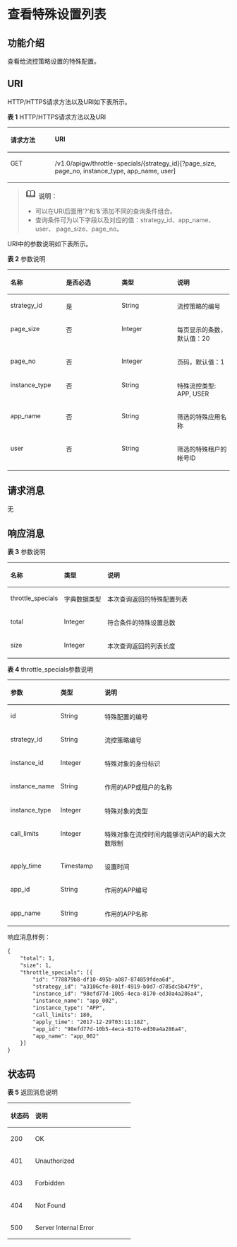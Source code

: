 # 查看特殊设置列表<a name="ZH-CN_TOPIC_0000001081976125"></a>

## 功能介绍<a name="zh-cn_topic_0118922273_section53699803"></a>

查看给流控策略设置的特殊配置。

## URI<a name="zh-cn_topic_0118922273_section13536187"></a>

HTTP/HTTPS请求方法以及URI如下表所示。

**表 1**  HTTP/HTTPS请求方法以及URI

<a name="zh-cn_topic_0118922273_table40932678"></a>
<table><thead align="left"><tr id="zh-cn_topic_0118922273_row32630007"><th class="cellrowborder" valign="top" width="20%" id="mcps1.2.3.1.1"><p id="zh-cn_topic_0118922273_p25784877"><a name="zh-cn_topic_0118922273_p25784877"></a><a name="zh-cn_topic_0118922273_p25784877"></a>请求方法</p>
</th>
<th class="cellrowborder" valign="top" width="80%" id="mcps1.2.3.1.2"><p id="zh-cn_topic_0118922273_p8200292"><a name="zh-cn_topic_0118922273_p8200292"></a><a name="zh-cn_topic_0118922273_p8200292"></a>URI</p>
</th>
</tr>
</thead>
<tbody><tr id="zh-cn_topic_0118922273_row60243907"><td class="cellrowborder" valign="top" width="20%" headers="mcps1.2.3.1.1 "><p id="zh-cn_topic_0118922273_p47918323"><a name="zh-cn_topic_0118922273_p47918323"></a><a name="zh-cn_topic_0118922273_p47918323"></a>GET</p>
</td>
<td class="cellrowborder" valign="top" width="80%" headers="mcps1.2.3.1.2 "><p id="zh-cn_topic_0118922273_p56178972"><a name="zh-cn_topic_0118922273_p56178972"></a><a name="zh-cn_topic_0118922273_p56178972"></a>/v1.0/apigw/throttle-specials/{strategy_id}[?page_size, page_no, instance_type, app_name, user]</p>
</td>
</tr>
</tbody>
</table>

>![](public_sys-resources/icon-note.gif) **说明：** 
>-   可以在URI后面用‘?’和‘&’添加不同的查询条件组合。
>-   查询条件可为以下字段以及对应的值：strategy\_id、app\_name、user、 page\_size、page\_no。

URI中的参数说明如下表所示。

**表 2**  参数说明

<a name="zh-cn_topic_0118922273_table53867817"></a>
<table><thead align="left"><tr id="zh-cn_topic_0118922273_row12559801"><th class="cellrowborder" valign="top" width="25%" id="mcps1.2.5.1.1"><p id="zh-cn_topic_0118922273_p10710956"><a name="zh-cn_topic_0118922273_p10710956"></a><a name="zh-cn_topic_0118922273_p10710956"></a>名称</p>
</th>
<th class="cellrowborder" valign="top" width="25%" id="mcps1.2.5.1.2"><p id="zh-cn_topic_0118922273_p62281116"><a name="zh-cn_topic_0118922273_p62281116"></a><a name="zh-cn_topic_0118922273_p62281116"></a>是否必选</p>
</th>
<th class="cellrowborder" valign="top" width="25%" id="mcps1.2.5.1.3"><p id="zh-cn_topic_0118922273_p11605616"><a name="zh-cn_topic_0118922273_p11605616"></a><a name="zh-cn_topic_0118922273_p11605616"></a>类型</p>
</th>
<th class="cellrowborder" valign="top" width="25%" id="mcps1.2.5.1.4"><p id="zh-cn_topic_0118922273_p530833"><a name="zh-cn_topic_0118922273_p530833"></a><a name="zh-cn_topic_0118922273_p530833"></a>说明</p>
</th>
</tr>
</thead>
<tbody><tr id="zh-cn_topic_0118922273_row42997478"><td class="cellrowborder" valign="top" width="25%" headers="mcps1.2.5.1.1 "><p id="zh-cn_topic_0118922273_p60243671"><a name="zh-cn_topic_0118922273_p60243671"></a><a name="zh-cn_topic_0118922273_p60243671"></a>strategy_id</p>
</td>
<td class="cellrowborder" valign="top" width="25%" headers="mcps1.2.5.1.2 "><p id="zh-cn_topic_0118922273_p47899214"><a name="zh-cn_topic_0118922273_p47899214"></a><a name="zh-cn_topic_0118922273_p47899214"></a>是</p>
</td>
<td class="cellrowborder" valign="top" width="25%" headers="mcps1.2.5.1.3 "><p id="zh-cn_topic_0118922273_p54631088"><a name="zh-cn_topic_0118922273_p54631088"></a><a name="zh-cn_topic_0118922273_p54631088"></a>String</p>
</td>
<td class="cellrowborder" valign="top" width="25%" headers="mcps1.2.5.1.4 "><p id="zh-cn_topic_0118922273_p63042023"><a name="zh-cn_topic_0118922273_p63042023"></a><a name="zh-cn_topic_0118922273_p63042023"></a>流控策略的编号</p>
</td>
</tr>
<tr id="zh-cn_topic_0118922273_row30507302"><td class="cellrowborder" valign="top" width="25%" headers="mcps1.2.5.1.1 "><p id="zh-cn_topic_0118922273_p55172407"><a name="zh-cn_topic_0118922273_p55172407"></a><a name="zh-cn_topic_0118922273_p55172407"></a>page_size</p>
</td>
<td class="cellrowborder" valign="top" width="25%" headers="mcps1.2.5.1.2 "><p id="zh-cn_topic_0118922273_p39779984"><a name="zh-cn_topic_0118922273_p39779984"></a><a name="zh-cn_topic_0118922273_p39779984"></a>否</p>
</td>
<td class="cellrowborder" valign="top" width="25%" headers="mcps1.2.5.1.3 "><p id="zh-cn_topic_0118922273_p953306"><a name="zh-cn_topic_0118922273_p953306"></a><a name="zh-cn_topic_0118922273_p953306"></a>Integer</p>
</td>
<td class="cellrowborder" valign="top" width="25%" headers="mcps1.2.5.1.4 "><p id="zh-cn_topic_0118922273_p10108989"><a name="zh-cn_topic_0118922273_p10108989"></a><a name="zh-cn_topic_0118922273_p10108989"></a>每页显示的条数，默认值：20</p>
</td>
</tr>
<tr id="zh-cn_topic_0118922273_row23872039"><td class="cellrowborder" valign="top" width="25%" headers="mcps1.2.5.1.1 "><p id="zh-cn_topic_0118922273_p54586977"><a name="zh-cn_topic_0118922273_p54586977"></a><a name="zh-cn_topic_0118922273_p54586977"></a>page_no</p>
</td>
<td class="cellrowborder" valign="top" width="25%" headers="mcps1.2.5.1.2 "><p id="zh-cn_topic_0118922273_p59468999"><a name="zh-cn_topic_0118922273_p59468999"></a><a name="zh-cn_topic_0118922273_p59468999"></a>否</p>
</td>
<td class="cellrowborder" valign="top" width="25%" headers="mcps1.2.5.1.3 "><p id="zh-cn_topic_0118922273_p52259651"><a name="zh-cn_topic_0118922273_p52259651"></a><a name="zh-cn_topic_0118922273_p52259651"></a>Integer</p>
</td>
<td class="cellrowborder" valign="top" width="25%" headers="mcps1.2.5.1.4 "><p id="zh-cn_topic_0118922273_p5173306"><a name="zh-cn_topic_0118922273_p5173306"></a><a name="zh-cn_topic_0118922273_p5173306"></a>页码，默认值：1</p>
</td>
</tr>
<tr id="zh-cn_topic_0118922273_row15125101515175"><td class="cellrowborder" valign="top" width="25%" headers="mcps1.2.5.1.1 "><p id="zh-cn_topic_0118922273_p212531571712"><a name="zh-cn_topic_0118922273_p212531571712"></a><a name="zh-cn_topic_0118922273_p212531571712"></a>instance_type</p>
</td>
<td class="cellrowborder" valign="top" width="25%" headers="mcps1.2.5.1.2 "><p id="zh-cn_topic_0118922273_p6125131521715"><a name="zh-cn_topic_0118922273_p6125131521715"></a><a name="zh-cn_topic_0118922273_p6125131521715"></a>否</p>
</td>
<td class="cellrowborder" valign="top" width="25%" headers="mcps1.2.5.1.3 "><p id="zh-cn_topic_0118922273_p16125915191714"><a name="zh-cn_topic_0118922273_p16125915191714"></a><a name="zh-cn_topic_0118922273_p16125915191714"></a>String</p>
</td>
<td class="cellrowborder" valign="top" width="25%" headers="mcps1.2.5.1.4 "><p id="zh-cn_topic_0118922273_p101250157175"><a name="zh-cn_topic_0118922273_p101250157175"></a><a name="zh-cn_topic_0118922273_p101250157175"></a>特殊流控类型:  APP, USER</p>
</td>
</tr>
<tr id="zh-cn_topic_0118922273_row410983481718"><td class="cellrowborder" valign="top" width="25%" headers="mcps1.2.5.1.1 "><p id="zh-cn_topic_0118922273_p181091834121710"><a name="zh-cn_topic_0118922273_p181091834121710"></a><a name="zh-cn_topic_0118922273_p181091834121710"></a>app_name</p>
</td>
<td class="cellrowborder" valign="top" width="25%" headers="mcps1.2.5.1.2 "><p id="zh-cn_topic_0118922273_p12109133417175"><a name="zh-cn_topic_0118922273_p12109133417175"></a><a name="zh-cn_topic_0118922273_p12109133417175"></a>否</p>
</td>
<td class="cellrowborder" valign="top" width="25%" headers="mcps1.2.5.1.3 "><p id="zh-cn_topic_0118922273_p6109163471713"><a name="zh-cn_topic_0118922273_p6109163471713"></a><a name="zh-cn_topic_0118922273_p6109163471713"></a>String</p>
</td>
<td class="cellrowborder" valign="top" width="25%" headers="mcps1.2.5.1.4 "><p id="zh-cn_topic_0118922273_p1210933412175"><a name="zh-cn_topic_0118922273_p1210933412175"></a><a name="zh-cn_topic_0118922273_p1210933412175"></a>筛选的特殊应用名称</p>
</td>
</tr>
<tr id="zh-cn_topic_0118922273_row1243343015612"><td class="cellrowborder" valign="top" width="25%" headers="mcps1.2.5.1.1 "><p id="zh-cn_topic_0118922273_p343313303568"><a name="zh-cn_topic_0118922273_p343313303568"></a><a name="zh-cn_topic_0118922273_p343313303568"></a>user</p>
</td>
<td class="cellrowborder" valign="top" width="25%" headers="mcps1.2.5.1.2 "><p id="zh-cn_topic_0118922273_p2433103011567"><a name="zh-cn_topic_0118922273_p2433103011567"></a><a name="zh-cn_topic_0118922273_p2433103011567"></a>否</p>
</td>
<td class="cellrowborder" valign="top" width="25%" headers="mcps1.2.5.1.3 "><p id="zh-cn_topic_0118922273_p1243319307563"><a name="zh-cn_topic_0118922273_p1243319307563"></a><a name="zh-cn_topic_0118922273_p1243319307563"></a>String</p>
</td>
<td class="cellrowborder" valign="top" width="25%" headers="mcps1.2.5.1.4 "><p id="zh-cn_topic_0118922273_p1743383018563"><a name="zh-cn_topic_0118922273_p1743383018563"></a><a name="zh-cn_topic_0118922273_p1743383018563"></a>筛选的特殊租户的帐号ID</p>
</td>
</tr>
</tbody>
</table>

## 请求消息<a name="zh-cn_topic_0118922273_section54716821"></a>

无

## 响应消息<a name="zh-cn_topic_0118922273_section2877544"></a>

**表 3**  参数说明

<a name="zh-cn_topic_0118922273_table25878126"></a>
<table><thead align="left"><tr id="zh-cn_topic_0118922273_row28160051"><th class="cellrowborder" valign="top" width="20%" id="mcps1.2.4.1.1"><p id="zh-cn_topic_0118922273_p66371643"><a name="zh-cn_topic_0118922273_p66371643"></a><a name="zh-cn_topic_0118922273_p66371643"></a>名称</p>
</th>
<th class="cellrowborder" valign="top" width="20%" id="mcps1.2.4.1.2"><p id="zh-cn_topic_0118922273_p7393979"><a name="zh-cn_topic_0118922273_p7393979"></a><a name="zh-cn_topic_0118922273_p7393979"></a>类型</p>
</th>
<th class="cellrowborder" valign="top" width="60%" id="mcps1.2.4.1.3"><p id="zh-cn_topic_0118922273_p62041436"><a name="zh-cn_topic_0118922273_p62041436"></a><a name="zh-cn_topic_0118922273_p62041436"></a>说明</p>
</th>
</tr>
</thead>
<tbody><tr id="zh-cn_topic_0118922273_row59300421"><td class="cellrowborder" valign="top" width="20%" headers="mcps1.2.4.1.1 "><p id="zh-cn_topic_0118922273_p38604831"><a name="zh-cn_topic_0118922273_p38604831"></a><a name="zh-cn_topic_0118922273_p38604831"></a>throttle_specials</p>
</td>
<td class="cellrowborder" valign="top" width="20%" headers="mcps1.2.4.1.2 "><p id="zh-cn_topic_0118922273_p39983634"><a name="zh-cn_topic_0118922273_p39983634"></a><a name="zh-cn_topic_0118922273_p39983634"></a>字典数据类型</p>
</td>
<td class="cellrowborder" valign="top" width="60%" headers="mcps1.2.4.1.3 "><p id="zh-cn_topic_0118922273_p17448901"><a name="zh-cn_topic_0118922273_p17448901"></a><a name="zh-cn_topic_0118922273_p17448901"></a>本次查询返回的特殊配置列表</p>
</td>
</tr>
<tr id="zh-cn_topic_0118922273_row22822382"><td class="cellrowborder" valign="top" width="20%" headers="mcps1.2.4.1.1 "><p id="zh-cn_topic_0118922273_p36673636"><a name="zh-cn_topic_0118922273_p36673636"></a><a name="zh-cn_topic_0118922273_p36673636"></a>total</p>
</td>
<td class="cellrowborder" valign="top" width="20%" headers="mcps1.2.4.1.2 "><p id="zh-cn_topic_0118922273_p17774576"><a name="zh-cn_topic_0118922273_p17774576"></a><a name="zh-cn_topic_0118922273_p17774576"></a>Integer</p>
</td>
<td class="cellrowborder" valign="top" width="60%" headers="mcps1.2.4.1.3 "><p id="zh-cn_topic_0118922273_p30454519"><a name="zh-cn_topic_0118922273_p30454519"></a><a name="zh-cn_topic_0118922273_p30454519"></a>符合条件的特殊设置总数</p>
</td>
</tr>
<tr id="zh-cn_topic_0118922273_row5655221"><td class="cellrowborder" valign="top" width="20%" headers="mcps1.2.4.1.1 "><p id="zh-cn_topic_0118922273_p55419779"><a name="zh-cn_topic_0118922273_p55419779"></a><a name="zh-cn_topic_0118922273_p55419779"></a>size</p>
</td>
<td class="cellrowborder" valign="top" width="20%" headers="mcps1.2.4.1.2 "><p id="zh-cn_topic_0118922273_p59817089"><a name="zh-cn_topic_0118922273_p59817089"></a><a name="zh-cn_topic_0118922273_p59817089"></a>Integer</p>
</td>
<td class="cellrowborder" valign="top" width="60%" headers="mcps1.2.4.1.3 "><p id="zh-cn_topic_0118922273_p13346007"><a name="zh-cn_topic_0118922273_p13346007"></a><a name="zh-cn_topic_0118922273_p13346007"></a>本次查询返回的列表长度</p>
</td>
</tr>
</tbody>
</table>

**表 4**  throttle\_specials参数说明

<a name="zh-cn_topic_0118922273_table53005203"></a>
<table><thead align="left"><tr id="zh-cn_topic_0118922273_row55893062"><th class="cellrowborder" valign="top" width="20%" id="mcps1.2.4.1.1"><p id="zh-cn_topic_0118922273_p31044143"><a name="zh-cn_topic_0118922273_p31044143"></a><a name="zh-cn_topic_0118922273_p31044143"></a>参数</p>
</th>
<th class="cellrowborder" valign="top" width="20%" id="mcps1.2.4.1.2"><p id="zh-cn_topic_0118922273_p31547616"><a name="zh-cn_topic_0118922273_p31547616"></a><a name="zh-cn_topic_0118922273_p31547616"></a>类型</p>
</th>
<th class="cellrowborder" valign="top" width="60%" id="mcps1.2.4.1.3"><p id="zh-cn_topic_0118922273_p5220098"><a name="zh-cn_topic_0118922273_p5220098"></a><a name="zh-cn_topic_0118922273_p5220098"></a>说明</p>
</th>
</tr>
</thead>
<tbody><tr id="zh-cn_topic_0118922273_row20174780"><td class="cellrowborder" valign="top" width="20%" headers="mcps1.2.4.1.1 "><p id="zh-cn_topic_0118922273_p23544503"><a name="zh-cn_topic_0118922273_p23544503"></a><a name="zh-cn_topic_0118922273_p23544503"></a>id</p>
</td>
<td class="cellrowborder" valign="top" width="20%" headers="mcps1.2.4.1.2 "><p id="zh-cn_topic_0118922273_p28056603"><a name="zh-cn_topic_0118922273_p28056603"></a><a name="zh-cn_topic_0118922273_p28056603"></a>String</p>
</td>
<td class="cellrowborder" valign="top" width="60%" headers="mcps1.2.4.1.3 "><p id="zh-cn_topic_0118922273_p57992334"><a name="zh-cn_topic_0118922273_p57992334"></a><a name="zh-cn_topic_0118922273_p57992334"></a>特殊配置的编号</p>
</td>
</tr>
<tr id="zh-cn_topic_0118922273_row52168966"><td class="cellrowborder" valign="top" width="20%" headers="mcps1.2.4.1.1 "><p id="zh-cn_topic_0118922273_p64936726"><a name="zh-cn_topic_0118922273_p64936726"></a><a name="zh-cn_topic_0118922273_p64936726"></a>strategy_id</p>
</td>
<td class="cellrowborder" valign="top" width="20%" headers="mcps1.2.4.1.2 "><p id="zh-cn_topic_0118922273_p25383434"><a name="zh-cn_topic_0118922273_p25383434"></a><a name="zh-cn_topic_0118922273_p25383434"></a>String</p>
</td>
<td class="cellrowborder" valign="top" width="60%" headers="mcps1.2.4.1.3 "><p id="zh-cn_topic_0118922273_p42792267"><a name="zh-cn_topic_0118922273_p42792267"></a><a name="zh-cn_topic_0118922273_p42792267"></a>流控策略编号</p>
</td>
</tr>
<tr id="zh-cn_topic_0118922273_row49586083"><td class="cellrowborder" valign="top" width="20%" headers="mcps1.2.4.1.1 "><p id="zh-cn_topic_0118922273_p57049793"><a name="zh-cn_topic_0118922273_p57049793"></a><a name="zh-cn_topic_0118922273_p57049793"></a>instance_id</p>
</td>
<td class="cellrowborder" valign="top" width="20%" headers="mcps1.2.4.1.2 "><p id="zh-cn_topic_0118922273_p57630560"><a name="zh-cn_topic_0118922273_p57630560"></a><a name="zh-cn_topic_0118922273_p57630560"></a>Integer</p>
</td>
<td class="cellrowborder" valign="top" width="60%" headers="mcps1.2.4.1.3 "><p id="zh-cn_topic_0118922273_p37563816"><a name="zh-cn_topic_0118922273_p37563816"></a><a name="zh-cn_topic_0118922273_p37563816"></a>特殊对象的身份标识</p>
</td>
</tr>
<tr id="zh-cn_topic_0118922273_row768118995716"><td class="cellrowborder" valign="top" width="20%" headers="mcps1.2.4.1.1 "><p id="zh-cn_topic_0118922273_p28677105577"><a name="zh-cn_topic_0118922273_p28677105577"></a><a name="zh-cn_topic_0118922273_p28677105577"></a>instance_name</p>
</td>
<td class="cellrowborder" valign="top" width="20%" headers="mcps1.2.4.1.2 "><p id="zh-cn_topic_0118922273_p88691010165715"><a name="zh-cn_topic_0118922273_p88691010165715"></a><a name="zh-cn_topic_0118922273_p88691010165715"></a>String</p>
</td>
<td class="cellrowborder" valign="top" width="60%" headers="mcps1.2.4.1.3 "><p id="zh-cn_topic_0118922273_p16872191085717"><a name="zh-cn_topic_0118922273_p16872191085717"></a><a name="zh-cn_topic_0118922273_p16872191085717"></a>作用的APP或租户的名称</p>
</td>
</tr>
<tr id="zh-cn_topic_0118922273_row2530026"><td class="cellrowborder" valign="top" width="20%" headers="mcps1.2.4.1.1 "><p id="zh-cn_topic_0118922273_p3605569"><a name="zh-cn_topic_0118922273_p3605569"></a><a name="zh-cn_topic_0118922273_p3605569"></a>instance_type</p>
</td>
<td class="cellrowborder" valign="top" width="20%" headers="mcps1.2.4.1.2 "><p id="zh-cn_topic_0118922273_p23615701"><a name="zh-cn_topic_0118922273_p23615701"></a><a name="zh-cn_topic_0118922273_p23615701"></a>Integer</p>
</td>
<td class="cellrowborder" valign="top" width="60%" headers="mcps1.2.4.1.3 "><p id="zh-cn_topic_0118922273_p33823629"><a name="zh-cn_topic_0118922273_p33823629"></a><a name="zh-cn_topic_0118922273_p33823629"></a>特殊对象的类型</p>
</td>
</tr>
<tr id="zh-cn_topic_0118922273_row35977210"><td class="cellrowborder" valign="top" width="20%" headers="mcps1.2.4.1.1 "><p id="zh-cn_topic_0118922273_p28472932"><a name="zh-cn_topic_0118922273_p28472932"></a><a name="zh-cn_topic_0118922273_p28472932"></a>call_limits</p>
</td>
<td class="cellrowborder" valign="top" width="20%" headers="mcps1.2.4.1.2 "><p id="zh-cn_topic_0118922273_p24606183"><a name="zh-cn_topic_0118922273_p24606183"></a><a name="zh-cn_topic_0118922273_p24606183"></a>Integer</p>
</td>
<td class="cellrowborder" valign="top" width="60%" headers="mcps1.2.4.1.3 "><p id="zh-cn_topic_0118922273_p46943786"><a name="zh-cn_topic_0118922273_p46943786"></a><a name="zh-cn_topic_0118922273_p46943786"></a>特殊对象在流控时间内能够访问API的最大次数限制</p>
</td>
</tr>
<tr id="zh-cn_topic_0118922273_row19840891"><td class="cellrowborder" valign="top" width="20%" headers="mcps1.2.4.1.1 "><p id="zh-cn_topic_0118922273_p63608321"><a name="zh-cn_topic_0118922273_p63608321"></a><a name="zh-cn_topic_0118922273_p63608321"></a>apply_time</p>
</td>
<td class="cellrowborder" valign="top" width="20%" headers="mcps1.2.4.1.2 "><p id="zh-cn_topic_0118922273_p52000413"><a name="zh-cn_topic_0118922273_p52000413"></a><a name="zh-cn_topic_0118922273_p52000413"></a>Timestamp</p>
</td>
<td class="cellrowborder" valign="top" width="60%" headers="mcps1.2.4.1.3 "><p id="zh-cn_topic_0118922273_p51283892"><a name="zh-cn_topic_0118922273_p51283892"></a><a name="zh-cn_topic_0118922273_p51283892"></a>设置时间</p>
</td>
</tr>
<tr id="zh-cn_topic_0118922273_row17977161825718"><td class="cellrowborder" valign="top" width="20%" headers="mcps1.2.4.1.1 "><p id="zh-cn_topic_0118922273_p166372135718"><a name="zh-cn_topic_0118922273_p166372135718"></a><a name="zh-cn_topic_0118922273_p166372135718"></a>app_id</p>
</td>
<td class="cellrowborder" valign="top" width="20%" headers="mcps1.2.4.1.2 "><p id="zh-cn_topic_0118922273_p865122175719"><a name="zh-cn_topic_0118922273_p865122175719"></a><a name="zh-cn_topic_0118922273_p865122175719"></a>String</p>
</td>
<td class="cellrowborder" valign="top" width="60%" headers="mcps1.2.4.1.3 "><p id="zh-cn_topic_0118922273_p266192165714"><a name="zh-cn_topic_0118922273_p266192165714"></a><a name="zh-cn_topic_0118922273_p266192165714"></a>作用的APP编号</p>
</td>
</tr>
<tr id="zh-cn_topic_0118922273_row58901850"><td class="cellrowborder" valign="top" width="20%" headers="mcps1.2.4.1.1 "><p id="zh-cn_topic_0118922273_p6320568"><a name="zh-cn_topic_0118922273_p6320568"></a><a name="zh-cn_topic_0118922273_p6320568"></a>app_name</p>
</td>
<td class="cellrowborder" valign="top" width="20%" headers="mcps1.2.4.1.2 "><p id="zh-cn_topic_0118922273_p42203974"><a name="zh-cn_topic_0118922273_p42203974"></a><a name="zh-cn_topic_0118922273_p42203974"></a>String</p>
</td>
<td class="cellrowborder" valign="top" width="60%" headers="mcps1.2.4.1.3 "><p id="zh-cn_topic_0118922273_p63078700"><a name="zh-cn_topic_0118922273_p63078700"></a><a name="zh-cn_topic_0118922273_p63078700"></a>作用的APP名称</p>
</td>
</tr>
</tbody>
</table>

响应消息样例：

```
{
	"total": 1,
	"size": 1,
	"throttle_specials": [{
		"id": "778879b8-df10-495b-a087-874859fdea6d",
		"strategy_id": "a3106cfe-801f-4919-b0d7-d785dc5b47f9",
		"instance_id": "98efd77d-10b5-4eca-8170-ed30a4a286a4",
		"instance_name": "app_002",
		"instance_type": "APP",
		"call_limits": 180,
		"apply_time": "2017-12-29T03:11:18Z",
		"app_id": "98efd77d-10b5-4eca-8170-ed30a4a286a4",
		"app_name": "app_002"
	}]
}
```

## 状态码<a name="zh-cn_topic_0118922273_section22689348"></a>

**表 5**  返回消息说明

<a name="zh-cn_topic_0118922273_table52089279"></a>
<table><thead align="left"><tr id="zh-cn_topic_0118922273_row19305289"><th class="cellrowborder" valign="top" width="20%" id="mcps1.2.3.1.1"><p id="zh-cn_topic_0118922273_p20224568"><a name="zh-cn_topic_0118922273_p20224568"></a><a name="zh-cn_topic_0118922273_p20224568"></a>状态码</p>
</th>
<th class="cellrowborder" valign="top" width="80%" id="mcps1.2.3.1.2"><p id="zh-cn_topic_0118922273_p27577336"><a name="zh-cn_topic_0118922273_p27577336"></a><a name="zh-cn_topic_0118922273_p27577336"></a>说明</p>
</th>
</tr>
</thead>
<tbody><tr id="zh-cn_topic_0118922273_row19171761"><td class="cellrowborder" valign="top" width="20%" headers="mcps1.2.3.1.1 "><p id="zh-cn_topic_0118922273_p9408778"><a name="zh-cn_topic_0118922273_p9408778"></a><a name="zh-cn_topic_0118922273_p9408778"></a>200</p>
</td>
<td class="cellrowborder" valign="top" width="80%" headers="mcps1.2.3.1.2 "><p id="zh-cn_topic_0118922273_p23913515"><a name="zh-cn_topic_0118922273_p23913515"></a><a name="zh-cn_topic_0118922273_p23913515"></a>OK</p>
</td>
</tr>
<tr id="zh-cn_topic_0118922273_row13895046"><td class="cellrowborder" valign="top" width="20%" headers="mcps1.2.3.1.1 "><p id="zh-cn_topic_0118922273_p51756967"><a name="zh-cn_topic_0118922273_p51756967"></a><a name="zh-cn_topic_0118922273_p51756967"></a>401</p>
</td>
<td class="cellrowborder" valign="top" width="80%" headers="mcps1.2.3.1.2 "><p id="zh-cn_topic_0118922273_p31564837"><a name="zh-cn_topic_0118922273_p31564837"></a><a name="zh-cn_topic_0118922273_p31564837"></a>Unauthorized</p>
</td>
</tr>
<tr id="zh-cn_topic_0118922273_row15648082"><td class="cellrowborder" valign="top" width="20%" headers="mcps1.2.3.1.1 "><p id="zh-cn_topic_0118922273_p59535142"><a name="zh-cn_topic_0118922273_p59535142"></a><a name="zh-cn_topic_0118922273_p59535142"></a>403</p>
</td>
<td class="cellrowborder" valign="top" width="80%" headers="mcps1.2.3.1.2 "><p id="zh-cn_topic_0118922273_p57617161"><a name="zh-cn_topic_0118922273_p57617161"></a><a name="zh-cn_topic_0118922273_p57617161"></a>Forbidden</p>
</td>
</tr>
<tr id="zh-cn_topic_0118922273_row48792409"><td class="cellrowborder" valign="top" width="20%" headers="mcps1.2.3.1.1 "><p id="zh-cn_topic_0118922273_p59871065"><a name="zh-cn_topic_0118922273_p59871065"></a><a name="zh-cn_topic_0118922273_p59871065"></a>404</p>
</td>
<td class="cellrowborder" valign="top" width="80%" headers="mcps1.2.3.1.2 "><p id="zh-cn_topic_0118922273_p17718077"><a name="zh-cn_topic_0118922273_p17718077"></a><a name="zh-cn_topic_0118922273_p17718077"></a>Not Found</p>
</td>
</tr>
<tr id="zh-cn_topic_0118922273_row440216351571"><td class="cellrowborder" valign="top" width="20%" headers="mcps1.2.3.1.1 "><p id="zh-cn_topic_0118922273_p9402163514714"><a name="zh-cn_topic_0118922273_p9402163514714"></a><a name="zh-cn_topic_0118922273_p9402163514714"></a>500</p>
</td>
<td class="cellrowborder" valign="top" width="80%" headers="mcps1.2.3.1.2 "><p id="zh-cn_topic_0118922273_p740212352716"><a name="zh-cn_topic_0118922273_p740212352716"></a><a name="zh-cn_topic_0118922273_p740212352716"></a>Server Internal Error</p>
</td>
</tr>
</tbody>
</table>

